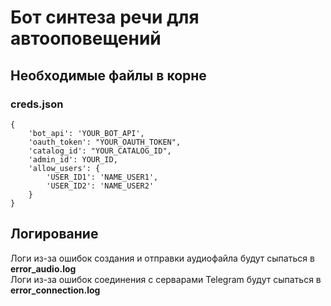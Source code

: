 <h1> Бот синтеза речи для автооповещений </h1>
<h2> Необходимые файлы в корне </h2>
<h3> creds.json </h3>

```
{
    'bot_api': 'YOUR_BOT_API',
    'oauth_token': "YOUR_OAUTH_TOKEN",
    'catalog_id': "YOUR_CATALOG_ID",
    'admin_id': YOUR_ID,
    'allow_users': {
        'USER_ID1': 'NAME_USER1',
        'USER_ID2': 'NAME_USER2'
    }
}
```

<h2> Логирование </h2>
Логи из-за ошибок создания и отправки аудиофайла будут сыпаться в <b>error_audio.log</b></br>
Логи из-за ошибок соединения с серварами Telegram будут сыпаться в <b>error_connection.log</b>
